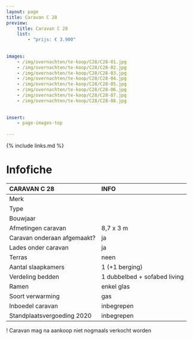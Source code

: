```yaml
---
layout: page
title: Caravan C 28
preview: 
    title: Caravan C 28
    list:
        - "prijs: € 3.900"
        
        
images:
    - /img/overnachten/te-koop/C28/C28-01.jpg
    - /img/overnachten/te-koop/C28/C28-02.jpg
    - /img/overnachten/te-koop/C28/C28-03.jpg
    - /img/overnachten/te-koop/C28/C28-04.jpg
    - /img/overnachten/te-koop/C28/C28-05.jpg
    - /img/overnachten/te-koop/C28/C28-06.jpg
    - /img/overnachten/te-koop/C28/C28-07.jpg
    - /img/overnachten/te-koop/C28/C28-08.jpg
    
    
insert:
    - page-images-top
    
---
```


{% include links.md %}



# Infofiche 

CARAVAN C 28                | INFO        | 
:---------------------------|:------------|
Merk                        | 
Type                        |
Bouwjaar                    |
Afmetingen caravan          |8,7 x 3 m
Caravan onderaan afgemaakt? |ja
Lades onder caravan         |ja
Terras                      |neen
Aantal slaapkamers          |1 (+1 berging)
Verdeling bedden            |1 dubbelbed + sofabed living
Ramen                       |enkel glas
Soort verwarming            |gas
Inboedel caravan            |inbegrepen
Standplaatsvergoeding 2020  |inbegrepen

! Caravan mag na aankoop niet nogmaals verkocht worden